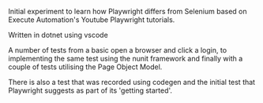 Initial experiment to learn how Playwright differs from Selenium based on Execute Automation's Youtube Playwright tutorials.

Written in dotnet using vscode

A number of tests from a basic open a browser and click a login, to implementing the same test using the nunit framework and finally with a couple of tests utilising the Page Object Model.

There is also a test that was recorded using codegen and the initial test that Playwright suggests as part of its 'getting started'.
